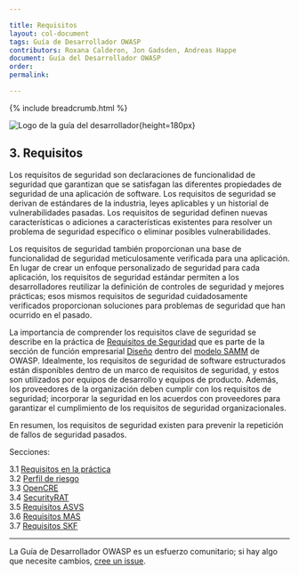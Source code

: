 ```yaml
---

title: Requisitos
layout: col-document
tags: Guía de Desarrollador OWASP
contributors: Roxana Calderon, Jon Gadsden, Andreas Happe
document: Guía del Desarrollador OWASP
order:
permalink:

---
```


{% include breadcrumb.html %}

![Logo de la guía del desarrollador](../../assets/images/dg_logo.png "Guía del Desarrollador OWASP"){height=180px}

## 3. Requisitos

Los requisitos de seguridad son declaraciones de funcionalidad de seguridad que garantizan que se satisfagan las diferentes propiedades de seguridad de una aplicación de software.
Los requisitos de seguridad se derivan de estándares de la industria, leyes aplicables y un historial de vulnerabilidades pasadas.
Los requisitos de seguridad definen nuevas características o adiciones a características existentes para resolver un problema de seguridad específico o eliminar posibles vulnerabilidades.

Los requisitos de seguridad también proporcionan una base de funcionalidad de seguridad meticulosamente verificada para una aplicación.
En lugar de crear un enfoque personalizado de seguridad para cada aplicación,
los requisitos de seguridad estándar permiten a los desarrolladores reutilizar la definición de controles de seguridad y mejores prácticas;
esos mismos requisitos de seguridad cuidadosamente  verificados proporcionan soluciones para problemas de seguridad que han ocurrido en el pasado.

La importancia de comprender los requisitos clave de seguridad se describe en la práctica de [Requisitos de Seguridad][sammdsr]
que es parte de la sección de función empresarial [Diseño][sammd] dentro del [modelo SAMM][samm] de OWASP.
Idealmente, los requisitos de seguridad de software estructurados están disponibles dentro de un marco de requisitos de seguridad,
y estos son utilizados por equipos de desarrollo y equipos de producto.
Además, los proveedores de la organización deben cumplir con los requisitos de seguridad;
incorporar la seguridad en los acuerdos con proveedores para garantizar el cumplimiento de los requisitos de seguridad organizacionales.

En resumen, los requisitos de seguridad existen para prevenir la repetición de fallos de seguridad pasados.

Secciones:

3.1 [Requisitos en la práctica](#requirements-in-practice)  
3.2 [Perfil de riesgo](#risk-profile)  
3.3 [OpenCRE](#opencre)  
3.4 [SecurityRAT](#security-rat)  
3.5 [Requisitos ASVS](#asvs-requirements)  
3.6 [Requisitos MAS](#mas-requirements)  
3.7 [Requisitos SKF](#skf-requirements)  

----

La Guía de Desarrollador OWASP es un esfuerzo comunitario; si hay algo que necesite cambios, [cree un issue][issue0500].

[issue0500]: https://github.com/OWASP/www-project-developer-guide/issues/new?labels=enhancement&template=request.md&title=Update:%2005-requirements/00-toc
[samm]: https://owaspsamm.org/about/
[sammd]: https://owaspsamm.org/model/design/
[sammdsr]: https://owaspsamm.org/model/design/security-requirements/
